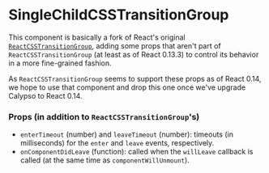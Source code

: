 SingleChildCSSTransitionGroup
=============================

This component is basically a fork of React's original [`ReactCSSTransitionGroup`](https://facebook.github.io/react/docs/animation.html#high-level-api-reactcsstransitiongroup), adding some props that aren't part of `ReactCSSTransitionGroup` (at least as of React 0.13.3) to control its behavior in a more fine-grained fashion.

As `ReactCSSTransitionGroup` seems to support these props as of React 0.14, we hope to use that component and drop this one once we've upgrade Calypso to React 0.14.

### Props (in addition to `ReactCSSTransitionGroup`'s)

* `enterTimeout` (number) and `leaveTimeout` (number): timeouts (in milliseconds) for the `enter` and `leave` events, respectively.
* `onComponentDidLeave` (function): called when the `willLeave` callback is called (at the same time as `componentWillUnmount`).
